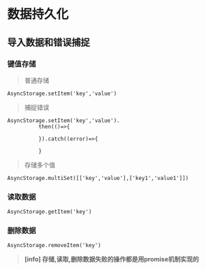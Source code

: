# 数据持久化

## 导入数据和错误捕捉

### 键值存储

> 普通存储

```
AsyncStorage.setItem('key','value')
```

> 捕捉错误

```
AsyncStorage.setItem('key','value').
          then(()=>{

          }).catch((error)=>{

          }
```

> 存储多个值

```
AsyncStorage.multiSet([['key','value'],['key1','value1']])
```

### 读取数据

```
AsyncStorage.getItem('key')
```

### 删除数据

```
AsyncStorage.removeItem('key')
```

>**[info] 存储,读取,删除数据失败的操作都是用promise机制实现的**